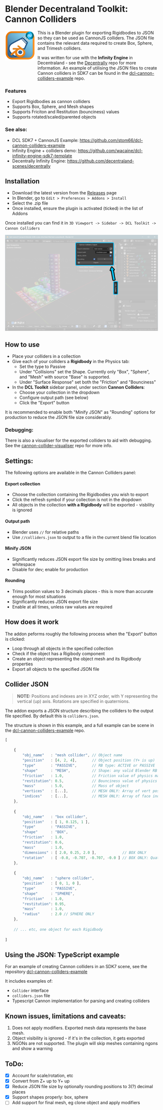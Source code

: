 # Blender Decentraland Toolkit: Cannon Colliders


<img align="left" width="100" height="100" src="./assets/cannon-colliders-logo-512.png" style="margin-right: 0.5em; margin-bottom: 4em;">

This is a Blender plugin for exporting Rigidbodies to JSON so they can be used as CannonJS colliders. The JSON file contains the relevant data required to create Box, Sphere, and Trimesh colliders.

It was written for use with the **Infinity Engine** in Decentraland - see the [Decentrally](https://github.com/decentraland-scenes/decentrally) repo for more information. An example of utilising the JSON files to create Cannon colliders in SDK7 can be found in the [dcl-cannon-colliders-example](https://github.com/stom66/dcl-cannon-colliders-example) repo.


### Features

* Export Rigidbodies as cannon colliders
* Supports Box, Sphere, and Mesh shapes
* Supports Friciton and Restitution (bounciness) values
* Supports rotated/scaled/parented objects

### See also:

* DCL SDK7 + CannonJS Example: https://github.com/stom66/dcl-cannon-colliders-example
* Infinity Engine + colliders demo: https://github.com/wacaine/dcl-infinity-engine-sdk7-template
* Decentrally Infinity Engine: https://github.com/decentraland-scenes/decentrally


Installation
--
* Download the latest version from the [Releases](https://github.com/stom66/blender-dcltk-cannon-colliders/releases) page
* In Blender, go to `Edit > Preferences > Addons > Install`
* Select the .zip file
* Once installed, ensure the plugin is activated (ticked) in the list of Addons

Once installed you can find it in `3D Viewport -> Sidebar -> DCL Toolkit -> Cannon Colliders`

![blender ui panel location](./assets/blender-ui-location.png)


How to use
---
* Place your colliders in a collection
* Give each of your colliders a **Rigidbody** in the Physics tab:
    * Set the type to Passive
    * Under "Collisions" set the Shape. Currently only "Box", "Sphere", and "Mesh" with source "Base" is supported.
    * Under "Surface Response" set both the "Friction" and "Bounciness"
* In the **DCL Toolkit** sidebar panel, under section **Cannon Colliders**: 
    * Choose your collection in the dropdown 
    * Configure output path (see below)
    * Click the "Export" button

It is recommended to enable both "Minify JSON" as "Rounding" options for production to reduce the JSON file size considerably.

### Debugging:

There is also a visualiser for the exported colliders to aid with debugging. See the [cannon-collider-visualiser](https://github.com/stom66/cannon-collider-visualiser) repo for more info.

Settings:
---

The following options are available in the Cannon Colliders panel: 

#### Export collection

* Choose the collection containing the Rigidbodies you wish to export
* Click the refresh symbol if your collection is not in the dropdown
* All objects in the collection **with a Rigidbody** will be exported - visbility is ignored

#### Output path
* Blender uses `//` for relative paths
* Use `//colliders.json` to output to a file in the current blend file location

#### Minify JSON
* Significantly reduces JSON export file size by omitting lines breaks and whitespace
* Disable for dev; enable for production

#### Rounding
* Trims position values to 3 decimals places - this is more than accurate enough for most situations
* Significantly reduces JSON export file size
* Enable at all times, unless raw values are required


How does it work
--

The addon peforms roughly the following process when the "Export" button is clicked:

* Loop through all objects in the specified collection
* Check if the object has a Rigibody component
* Create an object representing the object mesh and its Rigidbody properties
* Export all objects to the specified JSON file


Collider JSON
---

> **NOTE:** Positions and indexes are in XYZ order, with Y representing the vertical (up) axis. Rotations are specified in quaternions.

The addon exports a JSON structure describing the colliders to the output file specified. By default this is `colliders.json`.

The structure is shown in this example, and a full example can be scene in the [dcl-cannon-colliders-example](https://github.com/stom66/dcl-cannon-colliders-example) repo.

```js
[

    {
        "obj_name"   : "mesh collider", // Object name
        "position"   : [4, 2, 4],       // Object position (Y+ is up)
        "type"       : "PASSIVE",       // RB type: ACTIVE or PASSIVE
        "shape"      : "MESH",          // Shape: any valid Blender RB Shape (Box, Mesh, etc) 
        "friction"   : 1.0,             // Friction value of physics material
        "restitution": 0.5,             // Bounciness value of physics material
        "mass"       : 5.0,             // Mass of object
        "vertices"   : [...],           // MESH ONLY: Array of vert positions (not in tuples)
        "indices"    : [...],           // MESH ONLY: Array of face indices (not in tuples)
    },

    {
        "obj_name"   : "box collider",
        "position"   : [ 1, 0.125, 1 ],
        "type"       : "PASSIVE",
        "shape"      : "BOX",
        "friction"   : 1.0,
        "restitution": 0.6,
        "mass"       : 1.0,
        "dimensions" : [ 2.0, 0.25, 2.0 ],            // BOX ONLY
        "rotation"   : [ -0.0, -0.707, -0.707, -0.0 ] // BOX ONLY: Quaternion, in radians
    },

    {
        "obj_name"   : "sphere collider",
        "position"   : [ 0, 1, 0 ],
        "type"       : "PASSIVE",
        "shape"      : "SPHERE",
        "friction"   : 1.0,
        "restitution": 0.95,
        "mass"       : 1.0,
        "radius"     : 2.0 // SPHERE ONLY
    },
    
    // ... etc, one object for each Rigidbody

]
```

Using the JSON: TypeScript example
---

For an example of creating Cannon colliders in an SDK7 scene, see the repository [dcl-cannon-colliders-example](https://github.com/stom66/dcl-cannon-colliders-example)

It includes examples of:

* `Collider` interface
* `colliders.json` file
* Typescript Cannon implementation for parsing and creating colliders



Known issues, limitations and caveats:
--

1) Does not apply modifiers. Exported mesh data represents the base mesh.
1) Object visibility is ignored - if it's in the collection, it gets exported
1) NGONs are not supported. The plugin will skip meshes containing ngons and show a warning


ToDo:
--
* [x] Account for scale/rotation, etc  
* [x] Convert from Z+ up to Y+ up  
* [x] Reduce JSON file size by optionally rounding positions to 3(?) decimal places  
* [x] Support shapes properly: box, sphere    
* [ ] Add support for final mesh, eg clone object and apply modifiers    